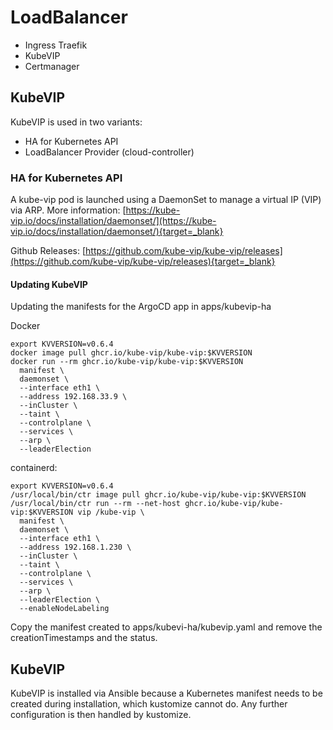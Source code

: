 # LoadBalancer

- Ingress Traefik
- KubeVIP
- Certmanager

## KubeVIP

KubeVIP is used in two variants:

- HA for Kubernetes API
- LoadBalancer Provider (cloud-controller)

### HA for Kubernetes API

A kube-vip pod is launched using a DaemonSet to manage a virtual IP (VIP) via ARP.
More information: [https://kube-vip.io/docs/installation/daemonset/](https://kube-vip.io/docs/installation/daemonset/){target=_blank}

Github Releases: [https://github.com/kube-vip/kube-vip/releases](https://github.com/kube-vip/kube-vip/releases){target=_blank}

#### Updating KubeVIP

Updating the manifests for the ArgoCD app in apps/kubevip-ha

Docker

```shell
export KVVERSION=v0.6.4
docker image pull ghcr.io/kube-vip/kube-vip:$KVVERSION
docker run --rm ghcr.io/kube-vip/kube-vip:$KVVERSION
  manifest \
  daemonset \
  --interface eth1 \
  --address 192.168.33.9 \
  --inCluster \
  --taint \
  --controlplane \
  --services \
  --arp \
  --leaderElection
```

containerd:

```
export KVVERSION=v0.6.4
/usr/local/bin/ctr image pull ghcr.io/kube-vip/kube-vip:$KVVERSION
/usr/local/bin/ctr run --rm --net-host ghcr.io/kube-vip/kube-vip:$KVVERSION vip /kube-vip \
  manifest \
  daemonset \
  --interface eth1 \
  --address 192.168.1.230 \
  --inCluster \
  --taint \
  --controlplane \
  --services \
  --arp \
  --leaderElection \
  --enableNodeLabeling
```

Copy the manifest created to apps/kubevi-ha/kubevip.yaml and remove the creationTimestamps and the status.

## KubeVIP

KubeVIP is installed via Ansible because a Kubernetes manifest needs to be created during installation, which kustomize cannot do. Any further configuration is then handled by kustomize.
